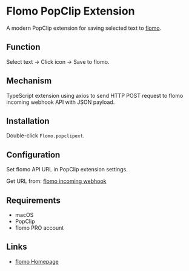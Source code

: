 # Flomo PopClip Extension

A modern PopClip extension for saving selected text to [flomo](https://flomoapp.com/).

## Function

Select text → Click icon → Save to flomo.

## Mechanism

TypeScript extension using axios to send HTTP POST request to flomo incoming webhook API with JSON payload.

## Installation

Double-click `Flomo.popclipext`.

## Configuration

Set flomo API URL in PopClip extension settings.

Get URL from: [flomo incoming webhook](https://flomoapp.com/mine?source=incoming_webhook)

## Requirements

- macOS
- PopClip
- flomo PRO account

## Links

- [flomo Homepage](https://flomoapp.com/)
